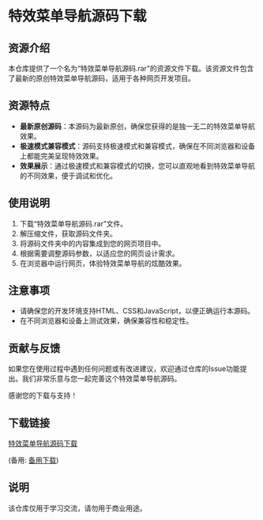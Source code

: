 # 特效菜单导航源码下载

## 资源介绍

本仓库提供了一个名为“特效菜单导航源码.rar”的资源文件下载。该资源文件包含了最新的原创特效菜单导航源码，适用于各种网页开发项目。

## 资源特点

- **最新原创源码**：本源码为最新原创，确保您获得的是独一无二的特效菜单导航效果。
- **极速模式兼容模式**：源码支持极速模式和兼容模式，确保在不同浏览器和设备上都能完美呈现特效效果。
- **效果展示**：通过极速模式和兼容模式的切换，您可以直观地看到特效菜单导航的不同效果，便于调试和优化。

## 使用说明

1. 下载“特效菜单导航源码.rar”文件。
2. 解压缩文件，获取源码文件夹。
3. 将源码文件夹中的内容集成到您的网页项目中。
4. 根据需要调整源码参数，以适应您的网页设计需求。
5. 在浏览器中运行网页，体验特效菜单导航的炫酷效果。

## 注意事项

- 请确保您的开发环境支持HTML、CSS和JavaScript，以便正确运行本源码。
- 在不同浏览器和设备上测试效果，确保兼容性和稳定性。

## 贡献与反馈

如果您在使用过程中遇到任何问题或有改进建议，欢迎通过仓库的Issue功能提出。我们非常乐意与您一起完善这个特效菜单导航源码。

感谢您的下载与支持！

## 下载链接
[特效菜单导航源码下载](https://pan.quark.cn/s/7c720684c861) 

(备用: [备用下载](https://pan.baidu.com/s/1XffmdmuWddhQ_QQVQ7xViQ?pwd=1234))

## 说明

该仓库仅用于学习交流，请勿用于商业用途。
